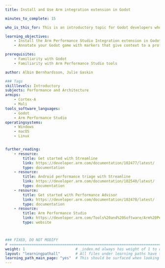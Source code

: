 ```yaml
---
title: Install and Use Arm integration extension in Godot

minutes_to_complete: 15

who_is_this_for: This is an introductory topic for Godot developers who are targeting Android devices and want to get more insight into how their game performs on devices with Arm CPUs and GPUs.

learning_objectives: 
    - Install the Arm Performance Studio Integration extension in Godot
    - Annotate your Godot game with markers that give context to a profile in Arm Performance Studio tools

prerequisites:
    - Familiarity with Godot
    - Familiarity with Arm Performance Studio tools

author: Albin Bernhardsson, Julie Gaskin

### Tags
skilllevels: Introductory
subjects: Performance and Architecture
armips:
    - Cortex-A
    - Mali
tools_software_languages:
    - Godot
    - Arm Performance Studio
operatingsystems:
    - Windows
    - macOS
    - Linux


further_reading:
    - resource:
        title: Get started with Streamline 
        link: https://developer.arm.com/documentation/102477/latest/
        type: documentation
    - resource:
        title: Android performance triage with Streamline 
        link: https://developer.arm.com/documentation/102540/latest/
        type: documentation
    - resource:
        title: Get started with Performance Advisor 
        link: https://developer.arm.com/documentation/102478/latest/
        type: documentation
    - resource:
        title: Arm Performance Studio 
        link: https://developer.arm.com/Tools%20and%20Software/Arm%20Performance%20Studio
        type: website



### FIXED, DO NOT MODIFY
# ================================================================================
weight: 1                       # _index.md always has weight of 1 to order correctly
layout: "learningpathall"       # All files under learning paths have this same wrapper
learning_path_main_page: "yes"  # This should be surfaced when looking for related content. Only set for _index.md of learning path content.
---
```

